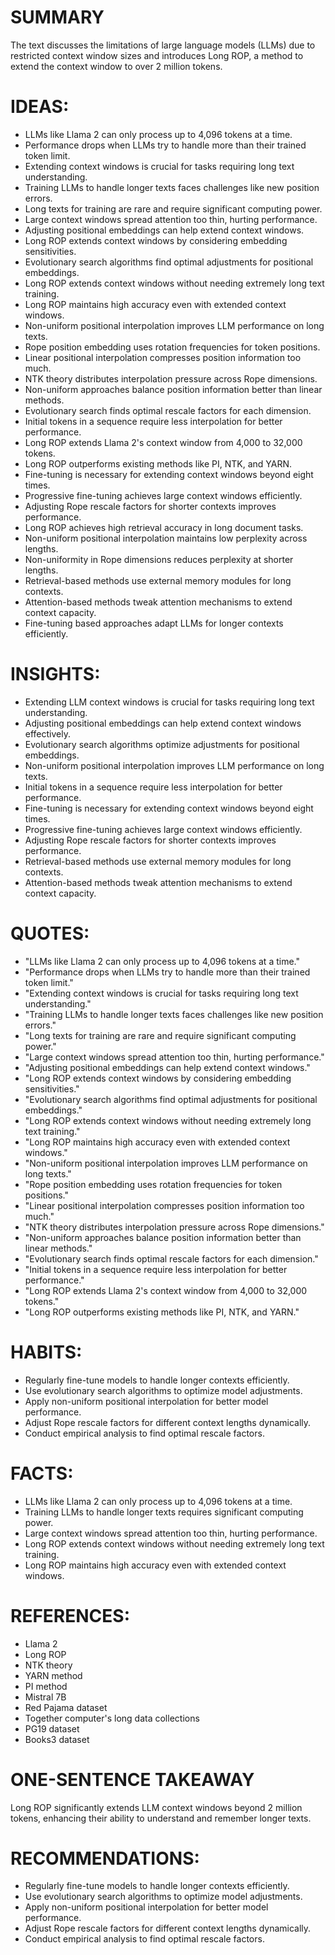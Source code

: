 # SUMMARY
The text discusses the limitations of large language models (LLMs) due to restricted context window sizes and introduces Long ROP, a method to extend the context window to over 2 million tokens.

# IDEAS:
- LLMs like Llama 2 can only process up to 4,096 tokens at a time.
- Performance drops when LLMs try to handle more than their trained token limit.
- Extending context windows is crucial for tasks requiring long text understanding.
- Training LLMs to handle longer texts faces challenges like new position errors.
- Long texts for training are rare and require significant computing power.
- Large context windows spread attention too thin, hurting performance.
- Adjusting positional embeddings can help extend context windows.
- Long ROP extends context windows by considering embedding sensitivities.
- Evolutionary search algorithms find optimal adjustments for positional embeddings.
- Long ROP extends context windows without needing extremely long text training.
- Long ROP maintains high accuracy even with extended context windows.
- Non-uniform positional interpolation improves LLM performance on long texts.
- Rope position embedding uses rotation frequencies for token positions.
- Linear positional interpolation compresses position information too much.
- NTK theory distributes interpolation pressure across Rope dimensions.
- Non-uniform approaches balance position information better than linear methods.
- Evolutionary search finds optimal rescale factors for each dimension.
- Initial tokens in a sequence require less interpolation for better performance.
- Long ROP extends Llama 2's context window from 4,000 to 32,000 tokens.
- Long ROP outperforms existing methods like PI, NTK, and YARN.
- Fine-tuning is necessary for extending context windows beyond eight times.
- Progressive fine-tuning achieves large context windows efficiently.
- Adjusting Rope rescale factors for shorter contexts improves performance.
- Long ROP achieves high retrieval accuracy in long document tasks.
- Non-uniform positional interpolation maintains low perplexity across lengths.
- Non-uniformity in Rope dimensions reduces perplexity at shorter lengths.
- Retrieval-based methods use external memory modules for long contexts.
- Attention-based methods tweak attention mechanisms to extend context capacity.
- Fine-tuning based approaches adapt LLMs for longer contexts efficiently.

# INSIGHTS:
- Extending LLM context windows is crucial for tasks requiring long text understanding.
- Adjusting positional embeddings can help extend context windows effectively.
- Evolutionary search algorithms optimize adjustments for positional embeddings.
- Non-uniform positional interpolation improves LLM performance on long texts.
- Initial tokens in a sequence require less interpolation for better performance.
- Fine-tuning is necessary for extending context windows beyond eight times.
- Progressive fine-tuning achieves large context windows efficiently.
- Adjusting Rope rescale factors for shorter contexts improves performance.
- Retrieval-based methods use external memory modules for long contexts.
- Attention-based methods tweak attention mechanisms to extend context capacity.

# QUOTES:
- "LLMs like Llama 2 can only process up to 4,096 tokens at a time."
- "Performance drops when LLMs try to handle more than their trained token limit."
- "Extending context windows is crucial for tasks requiring long text understanding."
- "Training LLMs to handle longer texts faces challenges like new position errors."
- "Long texts for training are rare and require significant computing power."
- "Large context windows spread attention too thin, hurting performance."
- "Adjusting positional embeddings can help extend context windows."
- "Long ROP extends context windows by considering embedding sensitivities."
- "Evolutionary search algorithms find optimal adjustments for positional embeddings."
- "Long ROP extends context windows without needing extremely long text training."
- "Long ROP maintains high accuracy even with extended context windows."
- "Non-uniform positional interpolation improves LLM performance on long texts."
- "Rope position embedding uses rotation frequencies for token positions."
- "Linear positional interpolation compresses position information too much."
- "NTK theory distributes interpolation pressure across Rope dimensions."
- "Non-uniform approaches balance position information better than linear methods."
- "Evolutionary search finds optimal rescale factors for each dimension."
- "Initial tokens in a sequence require less interpolation for better performance."
- "Long ROP extends Llama 2's context window from 4,000 to 32,000 tokens."
- "Long ROP outperforms existing methods like PI, NTK, and YARN."

# HABITS:
- Regularly fine-tune models to handle longer contexts efficiently.
- Use evolutionary search algorithms to optimize model adjustments.
- Apply non-uniform positional interpolation for better model performance.
- Adjust Rope rescale factors for different context lengths dynamically.
- Conduct empirical analysis to find optimal rescale factors.

# FACTS:
- LLMs like Llama 2 can only process up to 4,096 tokens at a time.
- Training LLMs to handle longer texts requires significant computing power.
- Large context windows spread attention too thin, hurting performance.
- Long ROP extends context windows without needing extremely long text training.
- Long ROP maintains high accuracy even with extended context windows.

# REFERENCES:
- Llama 2
- Long ROP
- NTK theory
- YARN method
- PI method
- Mistral 7B
- Red Pajama dataset
- Together computer's long data collections
- PG19 dataset
- Books3 dataset

# ONE-SENTENCE TAKEAWAY
Long ROP significantly extends LLM context windows beyond 2 million tokens, enhancing their ability to understand and remember longer texts.

# RECOMMENDATIONS:
- Regularly fine-tune models to handle longer contexts efficiently.
- Use evolutionary search algorithms to optimize model adjustments.
- Apply non-uniform positional interpolation for better model performance.
- Adjust Rope rescale factors for different context lengths dynamically.
- Conduct empirical analysis to find optimal rescale factors.